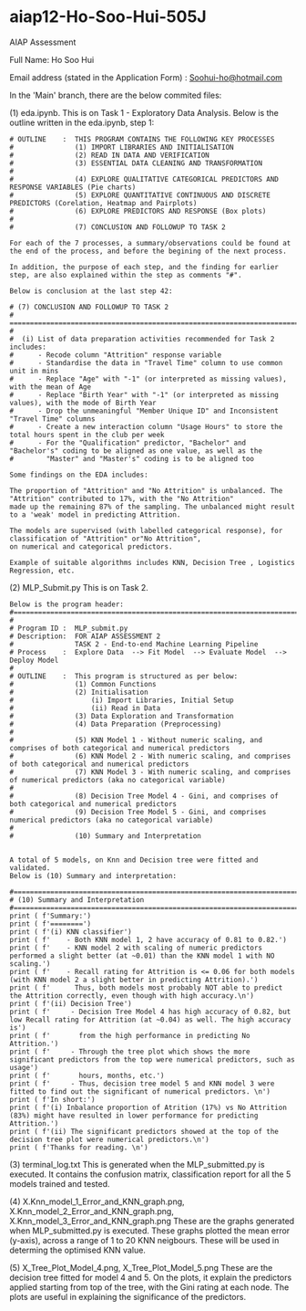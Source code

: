 # aiap12-Ho-Soo-Hui-505J
AIAP Assessment

Full Name: Ho Soo Hui

Email address (stated in the Application Form) : Soohui-ho@hotmail.com

In the 'Main' branch, there are the below commited files:

(1) eda.ipynb. 
    This is on Task 1 - Exploratory Data Analysis.
    Below is the outline written in the eda.ipynb, step 1:
    
    # OUTLINE    :  THIS PROGRAM CONTAINS THE FOLLOWING KEY PROCESSES
    #               (1) IMPORT LIBRARIES AND INITIALISATION
    #               (2) READ IN DATA AND VERIFICATION
    #               (3) ESSENTIAL DATA CLEANING AND TRANSFORMATION
    #
    #               (4) EXPLORE QUALITATIVE CATEGORICAL PREDICTORS AND RESPONSE VARIABLES (Pie charts)
    #               (5) EXPLORE QUANTITATIVE CONTINUOUS AND DISCRETE PREDICTORS (Corelation, Heatmap and Pairplots)
    #               (6) EXPLORE PREDICTORS AND RESPONSE (Box plots)
    #
    #               (7) CONCLUSION AND FOLLOWUP TO TASK 2
    
    For each of the 7 processes, a summary/observations could be found at the end of the process, and before the begining of the next process.
    
    In addition, the purpose of each step, and the finding for earlier step, are also explained within the step as comments "#".
    
    Below is conclusion at the last step 42:
    
    # (7) CONCLUSION AND FOLLOWUP TO TASK 2
    # ===================================================================================================================
    #
    #  (i) List of data preparation activities recommended for Task 2 includes:
    #      - Recode column "Attrition" response variable
    #      - Standardise the data in "Travel Time" column to use common unit in mins
    #      - Replace "Age" with "-1" (or interpreted as missing values), with the mean of Age
    #      - Replace "Birth Year" with "-1" (or interpreted as missing values), with the mode of Birth Year
    #      - Drop the unmeaningful "Member Unique ID" and Inconsistent "Travel Time" columns
    #      - Create a new interaction column "Usage Hours" to store the total hours spent in the club per week
    #      - For the "Qualification" predictor, "Bachelor" and "Bachelor's" coding to be aligned as one value, as well as the 
    #        "Master" and "Master's" coding is to be aligned too

    Some findings on the EDA includes:
    
    The proportion of "Attrition" and "No Attrition" is unbalanced. The "Attrition" contributed to 17%, with the "No Attrition" 
    made up the remaining 87% of the sampling. The unbalanced might result to a 'weak' model in predicting Attrition.
    
    The models are supervised (with labelled categorical response), for classification of "Attrition" or"No Attrition",
    on numerical and categorical predictors.
    
    Example of suitable algorithms includes KNN, Decision Tree , Logistics Regression, etc.
    
(2) MLP_Submit.py
    This is on Task 2.
    
    Below is the program header:
    #====================================================================================================================
    #
    # Program ID :  MLP_submit.py
    # Description:  FOR AIAP ASSESSMENT 2
    #               TASK 2 - End-to-end Machine Learning Pipeline 
    # Process    :  Explore Data  --> Fit Model  --> Evaluate Model  --> Deploy Model            
    #               
    # OUTLINE    :  This program is structured as per below:
    #               (1) Common Functions
    #               (2) Initialisation
    #                   (i) Import Libraries, Initial Setup
    #                   (ii) Read in Data 
    #               (3) Data Exploration and Transformation
    #               (4) Data Preparation (Preprocessing)
    #
    #               (5) KNN Model 1 - Without numeric scaling, and comprises of both categorical and numerical predictors
    #               (6) KNN Model 2 - With numeric scaling, and comprises of both categorical and numerical predictors
    #               (7) KNN Model 3 - With numeric scaling, and comprises of numerical predictors (aka no categorical variable)
    #
    #               (8) Decision Tree Model 4 - Gini, and comprises of both categorical and numerical predictors
    #               (9) Decision Tree Model 5 - Gini, and comprises numerical predictors (aka no categorical variable)            
    #
    #               (10) Summary and Interpretation
   
    
    A total of 5 models, on Knn and Decision tree were fitted and validated.
    Below is (10) Summary and interpretation:
    
    #====================================================================================================================
    # (10) Summary and Interpretation
    #====================================================================================================================
    print ( f'Summary:')
    print ( f'========')
    print ( f'(i) KNN classifier')
    print ( f'    - Both KNN model 1, 2 have accuracy of 0.81 to 0.82.')
    print ( f'    - KNN model 2 with scaling of numeric predictors performed a slight better (at ~0.01) than the KNN model 1 with NO scaling.')
    print ( f'    - Recall rating for Attrition is <= 0.06 for both models (with KNN model 2 a slight better in predicting Attrition).')
    print ( f'      Thus, both models most probably NOT able to predict the Attrition correctly, even though with high accuracy.\n')
    print ( f'(ii) Decision Tree')
    print ( f'     - Decision Tree Model 4 has high accuracy of 0.82, but low Recall rating for Attrition (at ~0.04) as well. The high accuracy is')
    print ( f'       from the high performance in predicting No Attrition.')
    print ( f'     - Through the tree plot which shows the more significant predictors from the top were numerical predictors, such as usage')
    print ( f'       hours, months, etc.')
    print ( f'     - Thus, decision tree model 5 and KNN model 3 were fitted to find out the significant of numerical predictors. \n')
    print ( f'In short:')
    print ( f'(i) Inbalance proportion of Atrition (17%) vs No Attrition (83%) might have resulted in lower performance for predicting Attrition.')
    print ( f'(ii) The significant predictors showed at the top of the decision tree plot were numerical predictors.\n')
    print ( f'Thanks for reading. \n')

(3) terminal_log.txt
    This is generated when the MLP_submitted.py is executed.
    It contains the confusion matrix, classification report for all the 5 models trained and tested.
    
(4) X.Knn_model_1_Error_and_KNN_graph.png,  X.Knn_model_2_Error_and_KNN_graph.png,  X.Knn_model_3_Error_and_KNN_graph.png
    These are the graphs generated when MLP_submitted.py is executed.
    These graphs plotted the mean error (y-axis), across a range of 1 to 20 KNN neigbours. These will be used in determing the optimised KNN value.
    
(5) X_Tree_Plot_Model_4.png, X_Tree_Plot_Model_5.png
    These are the decision tree fitted for model 4 and 5.
    On the plots, it explain the predictors applied starting from top of the tree, with the Gini rating at each node.
    The plots are useful in explaining the significance of the predictors.
    
    
    


    
